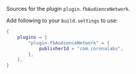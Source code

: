 Sources for the plugin `plugin.fbAudienceNetwork`.

Add following to your `build.settings` to use:
```lua
{
    plugins = {
        "plugin.fbAudienceNetwork" = {
            publisherId = "com.coronalabs",
        },
    },
}
```
